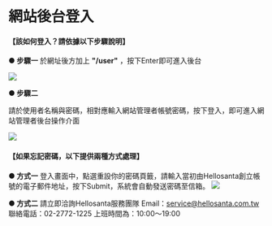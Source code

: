 # 網站後台登入

#### 【該如何登入？請依據以下步驟說明】
**● 步驟一**
於網址後方加上 **"/user"** ，按下Enter即可進入後台

![](/_image/workbench/IU4Pk2w.png)

**● 步驟二**

請於使用者名稱與密碼，相對應輸入網站管理者帳號密碼，按下登入，即可進入網站管理者後台操作介面

![](/_image/workbench/eIWoO1p.png)

#### 【如果忘記密碼，以下提供兩種方式處理】
**● 方式一**
登入畫面中，點選重設你的密碼頁籤，請輸入當初由Hellosanta創立帳號的電子郵件地址，按下Submit，系統會自動發送密碼至信箱。
![](/_image/workbench/fSmmjpf.png)

**● 方式二**
請立即洽詢Hellosanta服務團隊
Email：service@hellosanta.com.tw
聯絡電話：02-2772-1225
上班時間為：10:00～19:00
